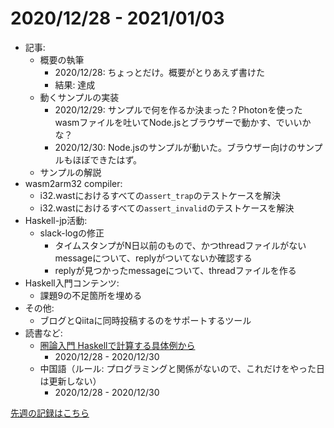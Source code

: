 # 2020/12/28 - 2021/01/03

- 記事:
    - 概要の執筆
        - 2020/12/28: ちょっとだけ。概要がとりあえず書けた
        - 結果: 達成
    - 動くサンプルの実装
        - 2020/12/29: サンプルで何を作るか決まった？Photonを使ったwasmファイルを吐いてNode.jsとブラウザーで動かす、でいいかな？
        - 2020/12/30: Node.jsのサンプルが動いた。ブラウザー向けのサンプルもほぼできたはず。
    - サンプルの解説
- wasm2arm32 compiler:
    - i32.wastにおけるすべての`assert_trap`のテストケースを解決
    - i32.wastにおけるすべての`assert_invalid`のテストケースを解決
- Haskell-jp活動:
    - slack-logの修正
        - タイムスタンプがN日以前のもので、かつthreadファイルがないmessageについて、replyがついてないか確認する
        - replyが見つかったmessageについて、threadファイルを作る
- Haskell入門コンテンツ:
    - 課題9の不足箇所を埋める
- その他:
    - ブログとQiitaに同時投稿するのをサポートするツール
- 読書など:
    - [圏論入門 Haskellで計算する具体例から](https://www.nippyo.co.jp/shop/book/8340.html)
        - 2020/12/28 - 2020/12/30
    - 中国語（ルール: プログラミングと関係がないので、これだけをやった日は更新しない）
        - 2020/12/28 - 2020/12/30

[先週の記録はこちら](https://github.com/igrep/daily-commits/blob/ee906c23e35979282ae58b814bc61f75fe57dcbf/yesterday.md)
